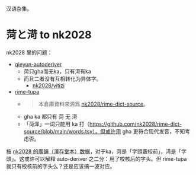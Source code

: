 汉语杂集。

# 菏と渮 to nk2028

nk2028 里的问题：

- [qieyun-autoderiver](https://github.com/nk2028/qieyun-autoderiver)
  - 菏只gha而无ka，只有渮有ka
  - 而且二者没有互相转化为异体字。
    - [nk2028/yitizi](https://github.com/nk2028/yitizi)
- [rime-tupa](https://github.com/nk2028/rime-tupa)
  - > 本倉庫資料來源爲 [nk2028/rime-dict-source](https://github.com/nk2028/rime-dict-source)。
  - gha ka 都只有 菏 无 渮
  - 「菏泽」一词只能用 ka 打（https://github.com/nk2028/rime-dict-source/blob/main/words.tsv），但或许用 gha 更符合现代发音，不知考虑否。

按 [nk2028 的廣韻（澤存堂本）数据](https://github.com/nk2028/qieyun-data/blob/main/%E9%9F%BB%E6%9B%B8/%E5%BB%A3%E9%9F%BB.csv)，对于ka，菏是「字頭覈校前」，渮是「字頭」。这或许可以解释 auto-deriver 之二分：用了校核后的字头。但 rime-tupa 就只有校核前的字头么？还是应该搞一波对应。

